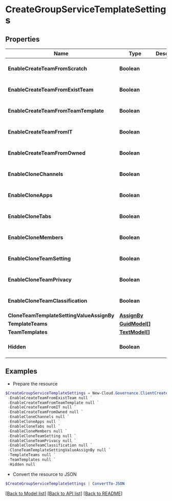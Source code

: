 # CreateGroupServiceTemplateSettings
## Properties

Name | Type | Description | Notes
------------ | ------------- | ------------- | -------------
**EnableCreateTeamFromScratch** | **Boolean** |  | [optional] [default to $false]
**EnableCreateTeamFromExistTeam** | **Boolean** |  | [optional] [default to $false]
**EnableCreateTeamFromTeamTemplate** | **Boolean** |  | [optional] [default to $false]
**EnableCreateTeamFromIT** | **Boolean** |  | [optional] [default to $false]
**EnableCreateTeamFromOwned** | **Boolean** |  | [optional] [default to $false]
**EnableCloneChannels** | **Boolean** |  | [optional] [default to $false]
**EnableCloneApps** | **Boolean** |  | [optional] [default to $false]
**EnableCloneTabs** | **Boolean** |  | [optional] [default to $false]
**EnableCloneMembers** | **Boolean** |  | [optional] [default to $false]
**EnableCloneTeamSetting** | **Boolean** |  | [optional] [default to $false]
**EnableCloneTeamPrivacy** | **Boolean** |  | [optional] [default to $false]
**EnableCloneTeamClassification** | **Boolean** |  | [optional] [default to $false]
**CloneTeamTemplateSettingValueAssignBy** | [**AssignBy**](AssignBy.md) |  | [optional] 
**TemplateTeams** | [**GuidModel[]**](GuidModel.md) |  | [optional] 
**TeamTemplates** | [**TextModel[]**](TextModel.md) |  | [optional] 
**Hidden** | **Boolean** |  | [optional] [default to $false]

## Examples

- Prepare the resource
```powershell
$CreateGroupServiceTemplateSettings = New-Cloud.Governance.ClientCreateGroupServiceTemplateSettings  -EnableCreateTeamFromScratch null `
 -EnableCreateTeamFromExistTeam null `
 -EnableCreateTeamFromTeamTemplate null `
 -EnableCreateTeamFromIT null `
 -EnableCreateTeamFromOwned null `
 -EnableCloneChannels null `
 -EnableCloneApps null `
 -EnableCloneTabs null `
 -EnableCloneMembers null `
 -EnableCloneTeamSetting null `
 -EnableCloneTeamPrivacy null `
 -EnableCloneTeamClassification null `
 -CloneTeamTemplateSettingValueAssignBy null `
 -TemplateTeams null `
 -TeamTemplates null `
 -Hidden null
```

- Convert the resource to JSON
```powershell
$CreateGroupServiceTemplateSettings | ConvertTo-JSON
```

[[Back to Model list]](../README.md#documentation-for-models) [[Back to API list]](../README.md#documentation-for-api-endpoints) [[Back to README]](../README.md)

